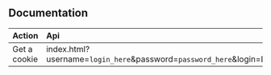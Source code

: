 ## Documentation

| Action       | Api                                                               |
|:-------------|:------------------------------------------------------------------|
| Get a cookie | index.html?username=`login_here`&password=`password_here`&login=Login |